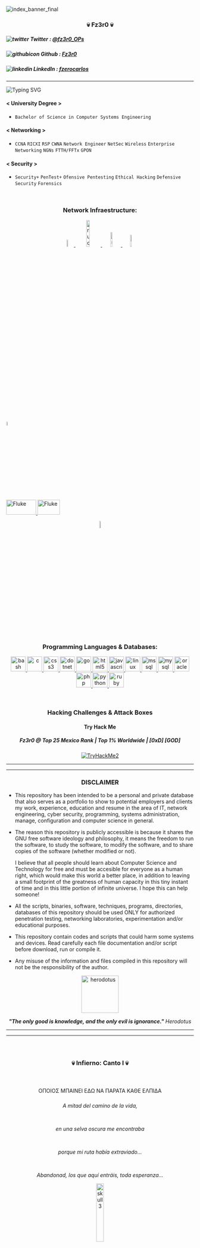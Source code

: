 <!--

 =-=-=-=-=-=-=-=-=-=-=-=-=-=-=-=-=-=-=-=-=-=-=-=-=-=-=-=-=-=-=-=-=
 "                                                               "
 "                                                               "
 "      /$$$$$$$$               /$$$$$$             /$$$$$$      "
 "     | $$_____/              /$$__  $$           /$$$_  $$     "
 "     | $$          /$$$$$$$$|__/  \ $$  /$$$$$$ | $$$$\ $$     "
 "     | $$$$$ /$$$$|____ /$$/   /$$$$$/ /$$__  $$| $$ $$ $$     "
 "     | $$__/|____/   /$$$$/   |___  $$| $$  \__/| $$\ $$$$     "
 "     | $$           /$$__/   /$$  \ $$| $$      | $$ \ $$$     "
 "     | $$          /$$$$$$$$|  $$$$$$/| $$      |  $$$$$$/     "
 "     |__/         |________/ \______/ |__/       \______/      "
 "                                                               "
 "                  I can read people's minds...                 "
 "          I have read the pasts, presents and futures          "
 "                And each mind that I peered into               "
 "     was stuffed with the same single object of obssesion      "
 "                                                               "
 "                    -- HECHO EN MEXICO --                      "
 "                                                               "
 "                     Twitter:  @fz3r0_OPs                      "
 "                     GitHub :  Fz3r0                           " 
 "                                                               "
 "                                                               "
 =-=-=-=-=-=-=-=-=-=-=-=-=-=-=-=-=-=-=-=-=-=-=-=-=-=-=-=-=-=-=-=-=

-->

<!--

*-*-*-*-*-*-*-*-*-*-*-*-*-*-*-*-*-*-*-*-*-*-*-*-*-*-*-*-*-*-*-*-*-*-*-*-*-*-*-*-*-*-*-*-
** =-=-=-=-=-=-=-=-=-=-=-=-=-=-=-=-=-=-=-=-=-=-=-=-=-=-=-=-=-=-=-=-=-=-==-=-=-=-=-=-=-=- PORTADA 
*-*-*-*-*-*-*-*-*-*-*-*-*-*-*-*-*-*-*-*-*-*-*-*-*-*-*-*-*-*-*-*-*-*-*-*-*-*-*-*-*-*-*-*-

-->

![index_banner_final](https://user-images.githubusercontent.com/94720207/165896925-bb6403fc-e3b3-480f-971b-874401e43708.gif)

<h3 align="center">💀 Fz3r0 💀</h3>


##### ![twitter](https://user-images.githubusercontent.com/94720207/165900471-487b7409-3c1a-4e4c-a940-2defe52a0c96.png) **Twitter**  : [@fz3r0_OPs](https://twitter.com/Fz3r0_OPs) 
##### ![githubicon](https://user-images.githubusercontent.com/94720207/165899992-0dcfb62a-72d7-4dad-b2f2-e38c531aad78.png) **Github**   : [Fz3r0](https://github.com/fz3r0) 

##### ![linkedin](https://user-images.githubusercontent.com/94720207/165900240-493f86be-f511-4a16-8a83-d681c6954b50.png) **LinkedIn** : [fzerocarlos](https://www.linkedin.com/in/fzerocarlos/)







---

<!--

*-*-*-*-*-*-*-*-*-*-*-*-*-*-*-*-*-*-*-*-*-*-*-*-*-*-*-*-*-*-*-*-*-*-*-*-*-*-*-*-*-*-*-*-
** =-=-=-=-=-=-=-=-=-=-=-=-=-=-=-=-=-=-=-=-=-=-=-=-=-=-=-=-=-=-=-=-=-=-==-=-=-=-=-=-=-=- fZ3R0 BIO 
*-*-*-*-*-*-*-*-*-*-*-*-*-*-*-*-*-*-*-*-*-*-*-*-*-*-*-*-*-*-*-*-*-*-*-*-*-*-*-*-*-*-*-*-

-->

![Typing SVG](https://readme-typing-svg.herokuapp.com?size=20&color=00F733&multiline=true&lines=whoami)

#### < University Degree >
* `Bachelor of Science in Computer Systems Engineering`

#### < Networking > 
* `CCNA`  `RICXI`  `RSP`  `CWNA` `Network Engineer` `NetSec` `Wireless` `Enterprise Networking` `NGNs` `FTTH/FFTx` `GPON` 
#### < Security >   
* `Security+`  `PenTest+`  `Ofensive Pentesting`  `Ethical Hacking`  `Defensive Security` `Forensics`

&nbsp;

<!--

*-*-*-*-*-*-*-*-*-*-*-*-*-*-*-*-*-*-*-*-*-*-*-*-*-*-*-*-*-*-*-*-*-*-*-*-*-*-*-*-*-*-*-*-
** =-=-=-=-=-=-=-=-=-=-=-=-=-=-=-=-=-=-=-=-=-=-=-=-=-=-=-=-=-=-=-=-=-=-==-=-=-=-=-=-=-=- NETWORKING ICONS 
*-*-*-*-*-*-*-*-*-*-*-*-*-*-*-*-*-*-*-*-*-*-*-*-*-*-*-*-*-*-*-*-*-*-*-*-*-*-*-*-*-*-*-*-

-->

<h3 align="center">Network Infraestructure:</h3>

<p align="center"> <a href="https://www.gnu.org/software/bash/" target="_blank" rel="noreferrer"> <img src="https://upload.wikimedia.org/wikipedia/commons/6/64/Cisco_logo.svg" alt="cisco" width="7%" height="auto"/> </a> <a href="https://www.gnu.org/software/bash/" target="_blank" rel="noreferrer"> <img src="https://ruckus-shared-webassets.s3.amazonaws.com/logos/commscope_logo_white.png" alt="ruckus-commscope" width="13.5%" height="auto"/> </a> <a href="https://www.gnu.org/software/bash/" target="_blank" rel="noreferrer"> <img src="https://logodix.com/logo/355489.png" alt="ruckus" width="10%" height="auto"/> </a> <img src="https://www.atomit.com.sg/wp-content/uploads/2017/02/Logo_Aruba.png" alt="Aruba" width="9%" height="auto"/>
  
 <a href="https://www.gnu.org/software/bash/" target="_blank" rel="noreferrer"> <img src="https://images.credly.com/size/340x340/images/70d71df5-f3dc-4380-9b9d-f22513a70417/CCNAITN__1_.png" alt="Netacad1" width="5%" height="auto"/>

  
  
  <img src="https://upload.wikimedia.org/wikipedia/commons/thumb/e/e1/Aruba_Networks_logo.svg/245px-Aruba_Networks_logo.svg.png" alt="Fluke" width="80" height="40"/> </a> <a href="https://www.gnu.org/software/bash/" target="_blank" rel="noreferrer"> <img src="https://camarastermograficas.online/wp-content/uploads/2021/12/logo1.png" alt="Fluke" width="60" height="40"/> <a href="https://www.gnu.org/software/bash/" target="_blank" rel="noreferrer">  

</p>

<p align="center"> <a href="https://www.gnu.org/software/bash/" target="_blank" rel="noreferrer"> <img src="https://www.innquest.com/wp-content/uploads/2021/09/rgnets.png" alt="Fluke" width="7%" height="auto"/> </a> </p>
  
<!--

*-*-*-*-*-*-*-*-*-*-*-*-*-*-*-*-*-*-*-*-*-*-*-*-*-*-*-*-*-*-*-*-*-*-*-*-*-*-*-*-*-*-*-*-
** =-=-=-=-=-=-=-=-=-=-=-=-=-=-=-=-=-=-=-=-=-=-=-=-=-=-=-=-=-=-=-=-=-=-==-=-=-=-=-=-=-=- Programming Languages & Databases 
*-*-*-*-*-*-*-*-*-*-*-*-*-*-*-*-*-*-*-*-*-*-*-*-*-*-*-*-*-*-*-*-*-*-*-*-*-*-*-*-*-*-*-*-

-->

&nbsp;
  
<h3 align="center">Programming Languages & Databases:</h3>

<p align="center"> <a href="https://www.gnu.org/software/bash/" target="_blank" rel="noreferrer"> <img src="https://www.vectorlogo.zone/logos/gnu_bash/gnu_bash-icon.svg" alt="bash" width="40" height="40"/> </a> <a href="https://www.cprogramming.com/" target="_blank" rel="noreferrer"> <img src="https://raw.githubusercontent.com/devicons/devicon/master/icons/c/c-original.svg" alt="c" width="40" height="40"/> </a> <a href="https://www.w3schools.com/css/" target="_blank" rel="noreferrer"> <img src="https://raw.githubusercontent.com/devicons/devicon/master/icons/css3/css3-original-wordmark.svg" alt="css3" width="40" height="40"/> </a> <a href="https://dotnet.microsoft.com/" target="_blank" rel="noreferrer"> <img src="https://raw.githubusercontent.com/devicons/devicon/master/icons/dot-net/dot-net-original-wordmark.svg" alt="dotnet" width="40" height="40"/> </a> <a href="https://golang.org" target="_blank" rel="noreferrer"> <img src="https://raw.githubusercontent.com/devicons/devicon/master/icons/go/go-original.svg" alt="go" width="40" height="40"/> </a> <a href="https://www.w3.org/html/" target="_blank" rel="noreferrer"> <img src="https://raw.githubusercontent.com/devicons/devicon/master/icons/html5/html5-original-wordmark.svg" alt="html5" width="40" height="40"/> </a> <a href="https://developer.mozilla.org/en-US/docs/Web/JavaScript" target="_blank" rel="noreferrer"> <img src="https://raw.githubusercontent.com/devicons/devicon/master/icons/javascript/javascript-original.svg" alt="javascript" width="40" height="40"/> </a> <a href="https://www.linux.org/" target="_blank" rel="noreferrer"> <img src="https://raw.githubusercontent.com/devicons/devicon/master/icons/linux/linux-original.svg" alt="linux" width="40" height="40"/> </a> <a href="https://www.microsoft.com/en-us/sql-server" target="_blank" rel="noreferrer"> <img src="https://www.svgrepo.com/show/303229/microsoft-sql-server-logo.svg" alt="mssql" width="40" height="40"/> </a> <a href="https://www.mysql.com/" target="_blank" rel="noreferrer"> <img src="https://raw.githubusercontent.com/devicons/devicon/master/icons/mysql/mysql-original-wordmark.svg" alt="mysql" width="40" height="40"/> </a> <a href="https://www.oracle.com/" target="_blank" rel="noreferrer"> <img src="https://raw.githubusercontent.com/devicons/devicon/master/icons/oracle/oracle-original.svg" alt="oracle" width="40" height="40"/> </a> <a href="https://www.php.net" target="_blank" rel="noreferrer"> <img src="https://raw.githubusercontent.com/devicons/devicon/master/icons/php/php-original.svg" alt="php" width="40" height="40"/> </a> <a href="https://www.python.org" target="_blank" rel="noreferrer"> <img src="https://raw.githubusercontent.com/devicons/devicon/master/icons/python/python-original.svg" alt="python" width="40" height="40"/> </a> <a href="https://www.ruby-lang.org/en/" target="_blank" rel="noreferrer"> <img src="https://raw.githubusercontent.com/devicons/devicon/master/icons/ruby/ruby-original.svg" alt="ruby" width="40" height="40"/> </a> </p>

&nbsp;
  
<!--

*-*-*-*-*-*-*-*-*-*-*-*-*-*-*-*-*-*-*-*-*-*-*-*-*-*-*-*-*-*-*-*-*-*-*-*-*-*-*-*-*-*-*-*-
** =-=-=-=-=-=-=-=-=-=-=-=-=-=-=-=-=-=-=-=-=-=-=-=-=-=-=-=-=-=-=-=-=-=-==-=-=-=-=-=-=-=- Hacking Challenges & Attack Boxes 
*-*-*-*-*-*-*-*-*-*-*-*-*-*-*-*-*-*-*-*-*-*-*-*-*-*-*-*-*-*-*-*-*-*-*-*-*-*-*-*-*-*-*-*-

-->
  
<h3 align="center">Hacking Challenges & Attack Boxes</h3>
<h4 align="center">Try Hack Me</h3>
<h5 align="center">Fz3r0 @ Top 25 Mexico Rank | Top 1% Worldwide | [0xD] [GOD] </h3> 
  
<p align="center"> <a href="https://tryhackme.com/p/fz3r0.carlos" target="_blank" rel="noreferrer"> <img src="https://user-images.githubusercontent.com/94720207/164392862-2fe8bf14-1e20-48b0-8d41-3b4e87927218.png" alt="TryHackMe2"> </a> </p>
  
<!--

*-*-*-*-*-*-*-*-*-*-*-*-*-*-*-*-*-*-*-*-*-*-*-*-*-*-*-*-*-*-*-*-*-*-*-*-*-*-*-*-*-*-*-*-
** =-=-=-=-=-=-=-=-=-=-=-=-=-=-=-=-=-=-=-=-=-=-=-=-=-=-=-=-=-=-=-=-=-=-==-=-=-=-=-=-=-=- IMPORTANT DISCLAIRMER 
*-*-*-*-*-*-*-*-*-*-*-*-*-*-*-*-*-*-*-*-*-*-*-*-*-*-*-*-*-*-*-*-*-*-*-*-*-*-*-*-*-*-*-*-

-->
  
---
--- 
 
<span align="center"> <h3 align="center"> DISCLAIMER </h3> </span>

  - This repository has been intended to be a personal and private database that also serves as a portfolio to show to potential employers and clients my work, experience, education and resume in the area of IT, network engineering, cyber security, programming, systems administration, manage, configuration and computer science in general.
  
  - The reason this repository is publicly accessible is because it shares the GNU free software ideology and philosophy, it means the freedom to run the software, to study the software, to modify the software, and to share copies of the software (whether modified or not).
 
     I believe that all people should learn about Computer Science and Technology for free and must be accesible for everyone as a human right, which would make this world a better place, in addition to leaving a small footprint of the greatness of human capacity in this tiny instant of time and in this little portion of infinite universe. I hope this can help someone!
  
  - All the scripts, binaries, software, techniques, programs, directories, databases of this repository should be used ONLY for authorized penetration testing, networking laboratories, experimentation and/or educational purposes. 
  
  - This repository contain codes and scripts that could harm some systems and devices. Read carefully each file documentation and/or script before download, run or compile it.  
  
  - Any misuse of the information and files compiled in this repository will not be the responsibility of the author. 
 
<p align="center"> <img src="https://user-images.githubusercontent.com/94720207/165983361-8d515dec-44f5-4a77-98de-a973705a2226.png" alt="herodotus" width="100" height="100"/> </a> </p>
 
<span align="center"> <p align="center"> _**"The only good is knowledge, and the only evil is ignorance."** Herodotus_ </p> </span> 
  
---
--- 
 
<!--

*-*-*-*-*-*-*-*-*-*-*-*-*-*-*-*-*-*-*-*-*-*-*-*-*-*-*-*-*-*-*-*-*-*-*-*-*-*-*-*-*-*-*-*-
** =-=-=-=-=-=-=-=-=-=-=-=-=-=-=-=-=-=-=-=-=-=-=-=-=-=-=-=-=-=-=-=-=-=-==-=-=-=-=-=-=-=- INFIERNO 
*-*-*-*-*-*-*-*-*-*-*-*-*-*-*-*-*-*-*-*-*-*-*-*-*-*-*-*-*-*-*-*-*-*-*-*-*-*-*-*-*-*-*-*-

-->
    
<span align="center"> <h3 align="center">   </h3> </span>  
<span align="center"> <h3 align="center"> 💀 Infierno: Canto I 💀 </h3> </span>  
<span align="center"> <h3 align="center">   </h3> </span>  
  
<span align="center"> <p align="center"> ΟΠΟΙΟΣ ΜΠΑΙΝΕΙ ΕΔΩ ΝΑ ΠΑΡΑΤΑ ΚΑΘΕ ΕΛΠΙΔΑ </p> </span> 
<span align="center"> <h3 align="center">   </h3> </span>  
  
<span align="center"> <p align="center"> _A mitad del camino de la vida,_ </p> </span>   
<span align="center"> <p align="center"> _en una selva oscura me encontraba_ </p> </span>     
<span align="center"> <p align="center"> _porque mi ruta había extraviado..._ </p> </span>   
<span align="center"> <p align="center"> _Abandonad, los que aquí entráis, toda esperanza..._ </p> </span>
<span align="center"> <p align="center">    </p> </span>  

<p align="center"> <img src="https://user-images.githubusercontent.com/94720207/164912570-d86e1783-fcad-43eb-9fae-f5e6ff48cdac.png" alt="skull3" width="20%" height="auto"/> </p>  
  
---
  
<!--

*-*-*-*-*-*-*-*-*-*-*-*-*-*-*-*-*-*-*-*-*-*-*-*-*-*-*-*-*-*-*-*-*-*-*-*-*-*-*-*-*-*-*-*-
** =-=-=-=-=-=-=-=-=-=-=-=-=-=-=-=-=-=-=-=-=-=-=-=-=-=-=-=-=-=-=-=-=-=-==-=-=-=-=-=-=-=- INDEX TITLE,ABOUT,CONTACT 
*-*-*-*-*-*-*-*-*-*-*-*-*-*-*-*-*-*-*-*-*-*-*-*-*-*-*-*-*-*-*-*-*-*-*-*-*-*-*-*-*-*-*-*-

-->    
 
<span align="center"> <h1 align="center"> INDEX </h3> </span>   
    
- [About] 
    - [Who am I?](/Networking/Labs/) 
    - [Contact](/Networking/Labs/)
  
<!--

*-*-*-*-*-*-*-*-*-*-*-*-*-*-*-*-*-*-*-*-*-*-*-*-*-*-*-*-*-*-*-*-*-*-*-*-*-*-*-*-*-*-*-*-
** =-=-=-=-=-=-=-=-=-=-=-=-=-=-=-=-=-=-=-=-=-=-=-=-=-=-=-=-=-=-=-=-=-=-==-=-=-=-=-=-=-=- NETWORKING 
*-*-*-*-*-*-*-*-*-*-*-*-*-*-*-*-*-*-*-*-*-*-*-*-*-*-*-*-*-*-*-*-*-*-*-*-*-*-*-*-*-*-*-*-

-->    

<span align="center"> <h3 align="center"> NETWORKING </h3> </span> 
  
- [Tables, Models, Cheat-Sheets, Resources & Dark Wizardy for Networking & NetSec] 
    - [TCP-IP Hybrid Model by Fz3r0 (TCP+OSI)](/Networking/Knowledge/Tables-Models-Cheatsheets/Tables-Models/TCP-IP-Model-fz3r0_Hybrid.md) _A model I made with love for TCP-IP/OSI, all in one! :)_
    - [Reserved IPv4 & IPv6 Addresses by Fz3r0](/Networking/Knowledge/Tables-Models-Cheatsheets/Tables-Models/reserved_ip_fz3r0.md)
    - [Cisco Newtorks Routing & Switching CLI/IOS Bible by Fz3r0](/Networking/Labs/) _My CCNA+CCNP Pocket Bible_
    - [Cisco CCNA Cheat Sheet I](https://github.com/Fz3r0/CCNA-Cheat-Sheet)
    - https://github.com/Fz3r0/cisco-cheatsheet
    - https://github.com/Fz3r0/Cisco-IOS-Command-CheatSheets


- [Fz3r0 - **Configure it Like a Sir!** _series (Pro and Secure Network Configurations Guides made by me)_
    - [Configure **Spaning Tree Protocol** like a Sir **(STP, RSTP+, PVSTP & R-PVSTP)**](/Networking/Knowledge/STP-for-dummies.md)
    - [Configure **Ether-Channel** like a sir **(Etherport, PAgP, LACL, Static)** | STP)](/Networking/Knowledge/EtherChannel-like-a-sir.md)
   - [Configure **DHCPv4** like a Sir **(DHCPv4, Client, Server, Cisco Router, Home Router)**](/Networking/Knowledge/DHCPv4-like-a-sir.md)
 
- [Secure Network Labs by @ Fz3r0]
    - Lab f0 > [Pro Configs @ Best Practices, Security Standards & SSH Logins](/Networking/Labs/SSH-Minimum-Requeriments-for-Cisco.md) _For any Cisco device (IOS)_
    - Lab f0 > [Pro Configs @ Best Practices & Security Standards for Switchports & Interfaces](/Networking/Labs/Full-Interface-Port_Configuration.md)
    - Lab 01 > [Secure Home Network + Internet to Home (FTTH) Simulation](/Networking/Labs/Router-on-a-Stick.md) _Packet Tracer_
    - Lab 02 > [Secure InterVLAN Routing: Router on a Stick](/Networking/Labs/Router-on-a-Stick.md) _Packet Tracer_
    - Lab 03 > [Secure InterVLAN Routing: Switch Virtual Interface SVI](/Networking/Labs/Switch-Virtual-Interface-SVI.md) _Packet Tracer_ 
    - Lab 04 > [Secure Routing Dual Stack Topology + InterVLAN Routing](https://user-images.githubusercontent.com/94720207/164995003-71eaecd4-b6ee-4c6f-a7e4-1eb7fe7d8948.png)
    - Lab 05 > [Secure RSTP & Rapid PVST+STP (aka STP) in 3-leaf-spine Data Center](/Networking/Labs/STP-3-Leaf-Spine-(1VLAN).md) _Packet Tracer_
    - Lab 06 > [Secure RSTP & Rapid PVST+STP (aka STP) in 3-leaf-spine Data Center](/Networking/Labs/STP-3-Leaf-Spine-(1VLAN).md) _GNS3_
    - Lab 07 > [EtherChannel All-in-One! LACP, PAgP & Static + RSTP+](/Networking/Labs/EtherChannel-Like-a-Sir.md) _Packet Tracer_
    - Lab 08 > [DHCPv4 All-in-One! DHCP Servers, DHCP Clients & DHCP Frame Relay Agents of all types!](/Networking/Labs/DHCPv4-All-in-One-lab.md) _Packet Tracer_
     
- [Network Troubleshooting & Ass-Savers]
    - [**Boot/Start-up** from a Binary **.bin** or **config.text** & **Recover** from a **System Crash**](/Networking/Knowledge/Troubleshooting/Boot-From-Init-BIN_&_Restore_Device_from_crash.md)
    - [Find **Access Layer issues**, **Output & Input Errors** with one-liner **show interface** command! ](/Networking/Knowledge/Troubleshooting/Output_&_Input-Errors-show-interfaces.md) _Find shitty errors in the transmission_
    - [Toubleshooting Network Access Layer Issues](https://user-images.githubusercontent.com/94720207/164993410-32b7e351-f9a3-4b77-b9d7-08bf74b13da2.png)
    - [Cut-Throught & Store-and-forward Switching](https://user-images.githubusercontent.com/94720207/164997743-d42dbae9-edb4-4f83-ae44-16cb5eab2fd4.png)
    - [Fixing Kali VM Bridge Network [VMware] (GNS3 + Hacking Labs = ETH kaput!)](/Networking/Knowledge/Troubleshooting/Kali-Bridge-Issue-ETH.md) _Easy fix to the bridge VMware incidence_


 
- [Attacking Network Infraestructure]()
 
    - Layer 2 Attacks
        - [MAC Table Attack - MAC Flooding | CAM Overflow](/Networking/Attacking-Network-Infraestructure/Layer-2-Attacks/MAC-Table-Attack-MAC-Flooding.md)  
        - VLAN Attack - Double Tagging
        - VLAN Attack - Attack Between Devices
        - DHCP Attack - DHCP Starvation
        - DHCP Attack - DHCP Spoofing
        - [DHCP Attack - Rougue DHCP Server | MiTM](https://www.youtube.com/watch?v=eWVzteyRFYo) _@ Ettercap_
        - [ARP Attack - ARP Spoofing](https://www.youtube.com/watch?v=mchrDyBdMmc)
        - [ARP Attack - ARP Poisoning](/Networking/Attacking-Network-Infraestructure/Layer-2-Attacks/ARP-Attack-ARP-Poisoning.md)
        - Address Spoofing - MAC & IP Spoofing
        - STP Attack - Spaning Tree Protocol Manipulation
        - CDP Attack - CDP Recon & Crafting
        - [Attacking STP & BPDUs crafting packs](https://github.com/tomac/yersinia) _@ Yersenia_

    - Wireless Threats & Attacks
        - DoS Attack - Interference & Misconfigurations
        - Rogue Access Points
        - Man-in-the-Middle Attack (MITM)
 
- Networking Tools/Weaponry Crafting, Programming, DevOps & Automation
    - [Handcrafted Tools & Weapons for Networking] 
        - [Dark Art of Packet Crafting with Scapy](https://0xbharath.github.io/art-of-packet-crafting-with-scapy/index.html) _@ Python + Scapy_
        - [Creating malicious packets & breaking TCP/IP rules](Fz3r0/Networking/Attacking-Cisco/weird_TCP_fz3r0.py )  _@ Python + Scapy_
        - [Simple Network Scanner](https://gist.github.com/Fz3r0/3e26fdf87b5e223b13578db9d150c815) _@ Python + Scapy_
        - [Medium Network Scanner](https://gist.github.com/Fz3r0/2cc8f8699a829e06f5d70e86a6be53c0) _@ Python + Scapy_
        - [Full Network Scanner](https://github.com/Fz3r0/netScan_Python) _@ Python_
        - [Simple Port Scanner](https://github.com/Fz3r0/pythscan_port_scan_simple) _@ Python + Sockets_ 
        - [Full Port Scanner](https://github.com/Fz3r0/Python-Port-Scanner_large) _@ Python + Sockets_
        - [Subnet Calculator](https://github.com/Fz3r0/subnetcalc_python) _@ Python_
        - [OS Identifier using TTL](https://github.com/Fz3r0/WichSystem.py/blob/main/wichSystem.py) _@ Python_
 
    - [Network Automation]
        - [Network Automation @ NAPALM](https://github.com/Fz3r0/napalm) _Network Automation and Programmability Abstraction Layer with Multivendor support_
        - [Network Automation @ Trigger](https://github.com/Fz3r0/trigger)
        - [Automate Cisco IOS Commands](https://github.com/cbferguson/cisco_commands) _@ Python_
        - [Auto-Configure Cisco Routers](https://github.com/sumitmcc/auto-configure-cisco) _@ Python_
 
- [Securing & Defending Network Infraestructure]
        
    - Network Security Devices or Appliances
        - [Firewall Appliance]
        - [Next-Generation Firewall(NGFW)]()
        - [Network Access ControlNAC]()
        - [VPN-enabled Router]()
        - [Intrusion Detection System (IDS)]
        - [Intrusion Prevention System (IPS)]
        
    - Endpoints Protection & Security  
        - [Traditional Host based Security,Host Firewall,Antivirus,HIPSs,etc]()
        - [Top Security: NAC,host-based AMP, ESA, WSA]
            - [Cisco ESA & WSA]
  
    - Access Control
        - Authentication with Local Password 
        - AAA Standards
        - IEEE 802.1X: Port-based Access Control & Authentication
 
    - Layer 2 & Layer 3 Attacks Mitigation on Cisco Devices
        - [Cisco Auto Security Configuration](https://www.cisco.com/c/en/us/td/docs/switches/lan/catalyst4500/XE3-6-0E/15-22E/configuration/guide/xe-360-config/auto_sec.pdf)
        - Port Security  
        - DHCP Snooping
        - Dynamic ARP Inspection (DAI)
        - IP Source Guard (IPSG)
          
<!--

*-*-*-*-*-*-*-*-*-*-*-*-*-*-*-*-*-*-*-*-*-*-*-*-*-*-*-*-*-*-*-*-*-*-*-*-*-*-*-*-*-*-*-*-
** =-=-=-=-=-=-=-=-=-=-=-=-=-=-=-=-=-=-=-=-=-=-=-=-=-=-=-=-=-=-=-=-=-=-==-=-=-=-=-=-=-=- SECURITY & HACKING 
*-*-*-*-*-*-*-*-*-*-*-*-*-*-*-*-*-*-*-*-*-*-*-*-*-*-*-*-*-*-*-*-*-*-*-*-*-*-*-*-*-*-*-*-

-->

<!--

*-*-*-*-*-*-*-*-*-*-*-*-*-*-*-*-*-*-*-*-*-*-*-*-*-*-*-*-*-*-*-*-*-*-*-*-*-*-*-*-*-*-*-*-
** =-=-=-=-=-=-=-=-=-=-=-=-=-=-=-=-=-=-=-=-=-=-=-=-=-=-=-=-=-=-=-=-=-=-==-=-=-=-=-=-=-=- HACKING BIBLES 
*-*-*-*-*-*-*-*-*-*-*-*-*-*-*-*-*-*-*-*-*-*-*-*-*-*-*-*-*-*-*-*-*-*-*-*-*-*-*-*-*-*-*-*-

-->  
  
- [Cyber-Security & Hacking]
  
    - [Hacking Bibles]
        - [The Book of the Secret Knowledge](https://github.com/Fz3r0/the-book-of-secret-knowledge) _A collection of lists, manuals, cheatsheets, blogs, hacks, one-liners, cli/web tools & more._
        - [The Art of Hacking](https://github.com/The-Art-of-Hacking/h4cker) _Over 9,000 References, Scripts, Tools, Code & Resources for Offensive/Defensive Security_
        - [Awesome Hacking](https://github.com/Fz3r0/Awesome-Hacking) _A collection of awesome lists for hackers, pentesters & security researchers._
        - [Tib3rius FULL Pentesting Black Magics](https://github.com/Tib3rius/Pentest-Cheatsheets) _Cheatsheets, Tools, PrivEsc, Checklist, Exploits_
        - [Aldeid](https://www.aldeid.com/wiki/Main_Page) _Wiki about Network and Web Applications Security, Ethical Hacking and Network Forensics._
  
    - [Privilege Escalation (PrivEsc)]
  
        - Linux PrivEsc
            - Fz3r0 Linux PrivEsc Ninjitsu(/Networking/Labs/) _My own logs & writeups about Linux PrivEsc_
            - [Linux | Pergamino I](https://github.com/netbiosX/Checklists/blob/master/Linux-Privilege-Escalation.md)
            - [Linux | Pergamino II - swisskyrepo](https://github.com/swisskyrepo/PayloadsAllTheThings/blob/master/Methodology%20and%20Resources/Linux%20-%20Privilege%20Escalation.md)
            - [Linux | Pergamino III - OSCP Guide](https://sushant747.gitbooks.io/total-oscp-guide/privilege_escalation_-_linux.html)
            - [Linux | Pergamino IV - Payatu](https://payatu.com/guide-linux-privilege-escalation)
            - [Fz3r0 @ Linux PrivEsc]()

        - Windows PrivEsc
            - Fz3r0 Windows PrivEsc Ninjitsu(/Networking/Labs/) _My own logs & writeups about Windows PrivEsc_
            - [Pergamino I - ](https://github.com/Fz3r0/Checklists_PrivEsc) _Detailed Checklist for Windows PrivEsc & Scenarios_
            - [Mimicatz I](https://www.youtube.com/watch?v=AZirvtZNIEw)
             
            - https://github.com/Fz3r0/windows-privesc-check
 
        - Windows Server PrivEsc
            - [Windows Server | Pergamino I](https://github.com/Fz3r0/Checklists_PrivEsc) _Detailed Checklist for Windows Server PrivEsc & Scenarios_ 
            - [Active Directory Exploitation Cheat-Sheet by Tib3rius](https://github.com/Tib3rius/Active-Directory-Exploitation-Cheat-Sheet)
  
    - [Scripts & Commands for Digital Black Magic or Hacking Purposes]
 
        - [Pentester Book](https://pentestbook.six2dez.com/post-exploitation/linux)
        - https://github.com/Fz3r0/CheatSheet
        - https://github.com/Fz3r0/PowerTools powershell
 
  - [Cyber-Weapons & Tools]
     - [Blackhat Arsenal Tools](https://github.com/toolswatch/blackhat-arsenal-tools) _Official Black Hat Arsenal Database_
     - [Cyber-Weapons & Tools Database](/Cyber-Security-&-Hacking/Cyber-Weapons-Tools/Cyber-Weapons-Tools-DB.md)
  
  - [Payloads & Reverse Shell]
  
     - [Payload All the Things](https://github.com/Fz3r0/PayloadsAllTheThings) _Payloads and bypasses for Web App Security._
     - [TheFatRat](https://github.com/screetsec/TheFatRat) _Payload Automation,Listener Generator,Bypass anti-virus backdoors & more..._
  
  - [SQL injection]
  
     - https://github.com/Fz3r0/Advanced-SQL-Injection-Cheatsheet
  
    - [PrivEsc]
  
        - Windows

 
        - Windows Server & Active Directory
            - 

  
        - Linux
  
    - [Fz3r0 Cyber-Weaponry Crafting, Tools Programming & Open Source Projects]
  
        - [Python]
            - [QR Code Generator from a string]()
        - [C]
            - [Compile C code in Linux](https://www.atechtown.com/c-program-in-linux/)
  
        - [Batch]
        - [Bash]
        - [Go]
 
  - [Malware]
  
    - [fz3r0 - My Malware] CAUTION!
  
    - [Malware Databases] CAUTION!
  
        - https://github.com/Fz3r0/theZoo
        - [VX-Underground](https://www.vx-underground.org/)_The largest collection of malware source code, samples, and papers on the internet._
        - [Malware Samples & Sources](https://github.com/Fz3r0/Malware-Sample-Sources) _Malware Archives & Databases_
        - https://github.com/Fz3r0/CuteVirusCollection
        - https://github.com/Fz3r0/MalwareDatabase
        - https://github.com/Fz3r0/malwaredatabase-1
        - https://github.com/Fz3r0/MalwareDatabase-2
        - https://github.com/Fz3r0/reversed-malwares
        - https://github.com/Fz3r0/MalwareScripts
  
     - [Malware Standalone] CAUTION!
  
        - https://github.com/Fz3r0/BatchPower _Batch Scripts_
        - https://github.com/Fz3r0/Defender-disabler
  
    - [Piracy + Privacy = Ayeeeeee]

        - []
 
  - [Fuzzing]
  
  - [Wordlists]
  
      - [SecLists](https://github.com/Fz3r0/SecLists) _List types include usernames, passwords, URLs, sensitive data patterns, fuzzing payloads, web shells, and many more._
      - https://github.com/Fz3r0/wordlistctl _Script to fetch, install, update and search wordlist archives from websites offering wordlists with more than 6400 wordlists available._
      - https://github.com/Fz3r0/Probable-Wordlists

    - Bug Bounty
        - [Bug Bounty Cheatsheet I](https://github.com/EdOverflow/bugbounty-cheatsheet)
 
        - [OSCP Related]
            - https://github.com/jakescheetz/OSCP
    
     - [fz3r0 - CTFs]
        - [Wgel CTF](/Cyber-Security-&-Hacking/Labs-&-CTFs/THM/Wgel-CTF.md) _THM_
  
    - [CTF Tools]
        - https://github.com/Fz3r0/rsatool
        - https://github.com/Fz3r0/ctf-tools
        - https://github.com/Fz3r0/katana
  
  - [fz3r0 - Security Labs]
 
 - Channels & Streams
 
     - Networking
 
     - Cyber-Security, Hacking, CTFs
         - [InfoSec Streams](https://infosecstreams.github.io/) _Actively maintained list of Information Security-related Twitch streams_
 
     - Programming, Scripting, Databases
 
     - IT & Computer Science
  

_The world is a messy place, at least you now have a way of structuring your queries about it, right?_

---

> ![hecho en mex3 (1)mini](https://user-images.githubusercontent.com/94720207/163919294-2754caa3-c98c-4df3-b782-00703e4d3343.png)
>
> _- Hecho en México - by [Fz3r0 💀](https://github.com/Fz3r0/)_ 
>
> _"In the mist of the night you could see me come, where shadows move and Demons lie..."_  
  


  
<!--

**Fz3r0/Fz3r0** is a ✨ _special_ ✨ repository because its `README.md` (this file) appears on your GitHub profile.

-->

  
  
